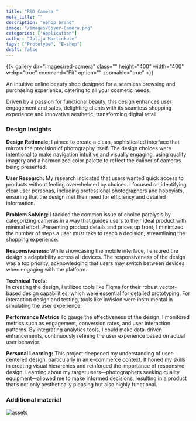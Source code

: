 ```yaml
---
title: "R&D Camera "
meta_title: ""
description: "eShop brand"
image: "/images/Cover-Camera.png"
categories: ["Application"]
author: "Julija Martinkutė"
tags: ["Prototype", "E-shop"]
draft: false
---
```


{{< gallery dir="images/red-camera" class="" height="400" width="400" webp="true" command="Fit" option="" zoomable="true" >}}

An intuitive online beauty shop designed for a seamless browsing and purchasing experience, catering to all your cosmetic needs.

Driven by a passion for functional beauty, this design enhances user engagement and sales, delighting clients with its seamless shopping experience and innovative aesthetic, transforming digital retail. 

### Design Insights

**Design Rationale:** 
I aimed to create a clean, sophisticated interface that mirrors the precision of photography itself. The design choices were intentional to make navigation intuitive and visually engaging, using quality imagery and a harmonized color palette to reflect the caliber of cameras being presented.

**User Research:** 
My research indicated that users wanted quick access to products without feeling overwhelmed by choices. I focused on identifying clear user personas, including professional photographers and hobbyists, ensuring that the design met their need for efficiency and detailed information.

**Problem Solving:** 
I tackled the common issue of choice paralysis by categorizing cameras in a way that guides users to their ideal product with minimal effort. Presenting product details and prices up front, I minimized the number of steps a user must take to reach a decision, streamlining the shopping experience.
 
**Responsiveness:** 
While showcasing the mobile interface, I ensured the design's adaptability across all devices. The responsiveness of the design was a top priority, acknowledging that users may switch between devices when engaging with the platform.
 

**Technical Tools:**    
In creating the design, I utilized tools like Figma for their robust vector-based design capabilities, which were essential for detailed prototyping. For interaction design and testing, tools like InVision were instrumental in simulating the user experience. 
 
**Performance Metrics** 
To gauge the effectiveness of the design, I monitored metrics such as engagement, conversion rates, and user interaction patterns. By integrating analytics tools, I could make data-driven enhancements, continuously refining the user experience based on actual user behavior.

**Personal Learning:** 
This project deepened my understanding of user-centered design, particularly in an e-commerce context. It honed my skills in creating visual hierarchies and reinforced the importance of responsive design. Learning about my target users—photographers seeking quality equipment—allowed me to make informed decisions, resulting in a product that’s not only aesthetically pleasing but also highly functional.

### Additional material 
 
<img src="/images/rd.png" alt="assets"/>
